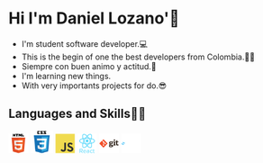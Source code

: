 <h1>Hi I'm Daniel Lozano'👀</h1>

<div>
  <ul>
    <li>I'm student software developer.💻</li>
    <li>This is the begin of one the best developers from Colombia.🐱‍👤</li>
    <li>Siempre con buen animo y actitud.💯</li>
    <li>I'm learning new things. </li>
    <li>With very importants projects for do.😎</li>
  </ul>
</div>

<div>
  <h2>Languages and Skills👨‍💻</h2>
  <div>
    <img
      src="https://github.com/devicons/devicon/blob/master/icons/html5/html5-original-wordmark.svg" alt="html5" width="35" height="35"
    />
    <img
      src="https://github.com/devicons/devicon/blob/master/icons/css3/css3-original-wordmark.svg" alt="css3" width="40" height="40"
    />
    <img
      src="https://github.com/devicons/devicon/blob/master/icons/javascript/javascript-original.svg" alt="javascript" width="35" height="35"
    />
    <img
      src="https://github.com/devicons/devicon/blob/master/icons/react/react-original-wordmark.svg" alt="react" width="35" height="35"
    />
    <img
      src="https://github.com/devicons/devicon/blob/master/icons/git/git-original-wordmark.svg" alt="git" width="35" height="35"/>
    <img
      src="https://github.com/devicons/devicon/blob/master/icons/tailwindcss/tailwindcss-original-wordmark.svg" alt="tailwindcss" width="35" height="35"/>
  </div>
</div>


<!---
DaniLozan11/DaniLozan11 is a ✨ special ✨ repository because its `README.md` (this file) appears on your GitHub profile.
You can click the Preview link to take a look at your changes.
--->
